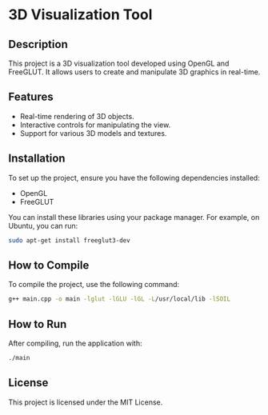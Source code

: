 # 3D Visualization Tool

## Description
This project is a 3D visualization tool developed using OpenGL and FreeGLUT. It allows users to create and manipulate 3D graphics in real-time.

## Features
- Real-time rendering of 3D objects.
- Interactive controls for manipulating the view.
- Support for various 3D models and textures.

## Installation
To set up the project, ensure you have the following dependencies installed:
- OpenGL
- FreeGLUT

You can install these libraries using your package manager. For example, on Ubuntu, you can run:
```bash
sudo apt-get install freeglut3-dev
```

## How to Compile
To compile the project, use the following command:
```bash
g++ main.cpp -o main -lglut -lGLU -lGL -L/usr/local/lib -lSOIL    
```

## How to Run
After compiling, run the application with:
```bash
./main
```

## License
This project is licensed under the MIT License.
